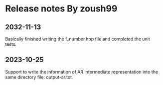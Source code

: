 # Release notes By zoush99

## 2032-11-13

Basically finished writing the f_number.hpp file and completed the unit tests.

## 2023-10-25

Support to write the information of AR intermediate representation 
into the same directory file: output-ar.txt.